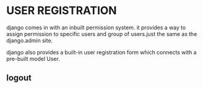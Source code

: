 # USER REGISTRATION

django comes in with an inbuilt permission system. it provides a way to assign permission to specific users and group of users.just the same as the django.admin site.

django also provides a built-in user registration form  which connects with a pre-built model User.

## logout

